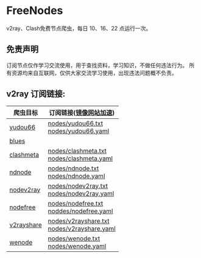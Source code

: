 # FreeNodes

v2ray、Clash免费节点爬虫，每日 10、16、22 点运行一次。

## 免责声明

订阅节点仅作学习交流使用，用于查找资料，学习知识，不做任何违法行为。
所有资源均来自互联网，仅供大家交流学习使用，出现违法问题概不负责。

## v2ray 订阅链接:

| 爬虫目标 | 订阅链接([镜像网站加速](https://ghp.ci/)) |
| ---- | ---- |
| [yudou66](https://www.yudou66.com) | [nodes/yudou66.txt](https://ghp.ci/raw.githubusercontent.com/xihaoduo/FreeNodes/main/nodes/yudou66.txt)<br>[nodes/yudou66.yaml](https://ghp.ci/raw.githubusercontent.com/xihaoduo/FreeNodes/main/nodes/yudou66.yaml) |
| [blues](https://blues2022.blogspot.com) |  |
| [clashmeta](https://clash-meta.github.io) | [nodes/clashmeta.txt](https://ghp.ci/raw.githubusercontent.com/xihaoduo/FreeNodes/main/nodes/clashmeta.txt)<br>[nodes/clashmeta.yaml](https://ghp.ci/raw.githubusercontent.com/xihaoduo/FreeNodes/main/nodes/clashmeta.yaml) |
| [ndnode](https://www.naidounode.com) | [nodes/ndnode.txt](https://ghp.ci/raw.githubusercontent.com/xihaoduo/FreeNodes/main/nodes/ndnode.txt)<br>[nodes/ndnode.yaml](https://ghp.ci/raw.githubusercontent.com/xihaoduo/FreeNodes/main/nodes/ndnode.yaml) |
| [nodev2ray](https://nodev2ray.com) | [nodes/nodev2ray.txt](https://ghp.ci/raw.githubusercontent.com/xihaoduo/FreeNodes/main/nodes/nodev2ray.txt)<br>[nodes/nodev2ray.yaml](https://ghp.ci/raw.githubusercontent.com/xihaoduo/FreeNodes/main/nodes/nodev2ray.yaml) |
| [nodefree](https://nodefree.org) | [nodes/nodefree.txt](https://ghp.ci/raw.githubusercontent.com/xihaoduo/FreeNodes/main/nodes/nodefree.txt)<br>[noddes/nodefree.yaml](https://ghp.ci/raw.githubusercontent.com/xihaoduo/FreeNodes/main/nodes/nodefree.yaml) |
| [v2rayshare](https://v2rayshare.com) | [nodes/v2rayshare.txt](https://ghp.ci/raw.githubusercontent.com/xihaoduo/FreeNodes/main/nodes/v2rayshare.txt)<br>[nodes/v2rayshare.yaml](https://ghp.ci/raw.githubusercontent.com/xihaoduo/FreeNodes/main/nodes/v2rayshare.yaml) |
| [wenode](https://wenode.cc/clashmeta) | [nodes/wenode.txt](https://ghp.ci/raw.githubusercontent.com/xihaoduo/FreeNodes/main/nodes/wenode.txt)<br>[nodes/wenode.yaml](https://ghp.ci/raw.githubusercontent.com/xihaoduo/FreeNodes/main/nodes/wenode.txt) |
